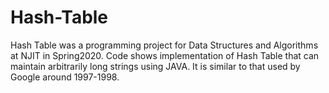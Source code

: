 # Hash-Table

Hash Table was a programming project for Data Structures and Algorithms at NJIT in Spring2020. Code shows implementation of Hash Table that can maintain arbitrarily long strings using JAVA. It is similar to that used by Google around 1997-1998.
